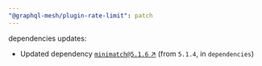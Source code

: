 ```yaml
---
"@graphql-mesh/plugin-rate-limit": patch
---
```

dependencies updates:
  - Updated dependency [`minimatch@5.1.6` ↗︎](https://www.npmjs.com/package/minimatch/v/5.1.6) (from `5.1.4`, in `dependencies`)
